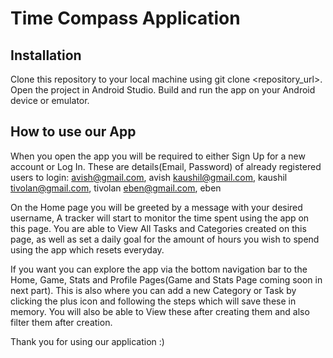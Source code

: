 # Time Compass Application 
## Installation
Clone this repository to your local machine using git clone <repository_url>.
Open the project in Android Studio.
Build and run the app on your Android device or emulator.
## How to use our App
When you open the app you will be required to either Sign Up for a new account or Log In. 
These are details(Email, Password) of already registered users to login:
  avish@gmail.com, avish
  kaushil@gmail.com, kaushil
  tivolan@gmail.com, tivolan
  eben@gmail.com, eben

On the Home page you will be greeted by a message with your desired username,
A tracker will start to monitor the time spent using the app on this page.
You are able to View All Tasks and Categories created on this page, as well as
set a daily goal for the amount of hours you wish to spend using the app which resets everyday.

If you want you can explore the app via the bottom navigation bar to the Home, Game, Stats and Profile Pages(Game and Stats Page coming soon in next part).
This is also where you can add a new Category or Task by clicking the plus icon and following the steps which will save these in memory.
You will also be able to View these after creating them and also filter them after creation.

Thank you for using our application :)
